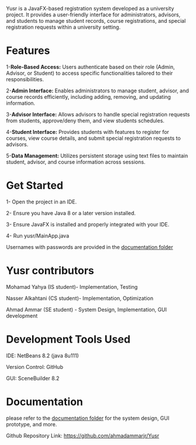 Yusr is a JavaFX-based registration system developed as a university project. It provides a user-friendly interface 
for administrators, advisors, and students to manage student records, course registrations, and special registration requests
within a university setting.


# Features

1-**Role-Based Access:** Users authenticate based on their role (Admin, Advisor, or Student) to access specific functionalities tailored to their responsibilities.

2-**Admin Interface:** Enables administrators to manage student, advisor, and course records efficiently, including adding, removing, and updating information.

3-**Advisor Interface:** Allows advisors to handle special registration requests from students, approve/deny them, and view students schedules.

4-**Student Interface:** Provides students with features to register for courses, view course details, and submit special registration requests to advisors.

5-**Data Management:** Utilizes persistent storage using text files to maintain student, advisor, and course information across sessions.

# Get Started 
1- Open the project in an IDE.

2- Ensure you have Java 8 or a later version installed.

3- Ensure JavaFX is installed and properly integrated with your IDE.

4- Run yusr/MainApp.java

Usernames with passwords are provided in the [documentation folder](/Documentation/Usernames_with_passwords)


# Yusr contributors

Mohamad Yahya (IS student)- Implementation, Testing

Nasser Alkahtani (CS student)- Implementation, Optimization 

Ahmad Ammar (SE student) - System Design, Implementation, GUI development 


# Development Tools Used

IDE: NetBeans 8.2 (java 8u111)

Version Control: GitHub

GUI: SceneBuilder 8.2

# Documentation
please refer to the [documentation folder](/Documentation) for the system design, GUI prototype, and more.

Github Repository Link: https://github.com/ahmadammarjr/Yusr



